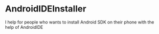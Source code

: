 # AndroidIDEInstaller
I help for people who wants to install Android SDK on their phone with the help of AndroidIDE
